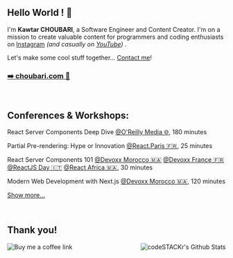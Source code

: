 ## Hello World ! 👋

I'm <b>Kawtar CHOUBARI</b>, a Software Engineer and Content Creator. I'm on a mission to create valuable content for programmers and coding enthusiasts on <a href="https://instagram.com/choubari_/" target="_blank">Instagram</a> _(and casually on <a href="https://youtube.com/c/KawtarChoubari" target="_blank">YouTube</a>)_ . 

Let's make some cool stuff together... <a href="https://choubari.com/contact/" target="_blank">Contact me</a>!</p></samp> 

### [➡️ choubari.com 🎁](https://choubari.com)

<br/>

## Conferences & Workshops:

React Server Components Deep Dive [@O'Reilly Media 🌐](https://www.oreilly.com/live-events/react-server-components-deep-dive/0642572003766/), 180 minutes

Partial Pre-rendering: Hype or Innovation [@React.Paris 🇫🇷](https://react.paris/#schedule), 25 minutes

React Server Components 101 [@Devoxx Morocco 🇲🇦](https://devoxx.ma/talk/?id=22005)  [@Devoxx France 🇫🇷](https://www.devoxx.fr/schedule/talk/?id=47585) [@ReactJS Day 🇮🇹](https://2024.reactjsday.it/talks_speakers/#ReactServerComponents101) [@React Africa 🇲🇦](https://react-africa.com/), 30 minutes

Modern Web Development with Next.js [@Devoxx Morocco 🇲🇦](https://devoxx.ma/talk/?id=25435), 120 minutes

[Show more...](https://choubari.com/talks)

<br/>
 

## Thank you!

<a href="https://www.buymeacoffee.com/choubari" aria-label="Buy me a coffee" target="_blank">
<img align="left" width={150} alt="Buy me a coffee link" src="https://img.buymeacoffee.com/button-api/?text=Buy me a coffee&emoji=&slug=choubari&button_colour=12c5ca&font_colour=212733&font_family=Bree&outline_colour=000000&coffee_colour=FFDD00"/>
</a> 
<img align="right" alt="codeSTACKr's Github Stats" src="https://github-readme-stats.vercel.app/api?username=choubari&show_icons=true"/>


